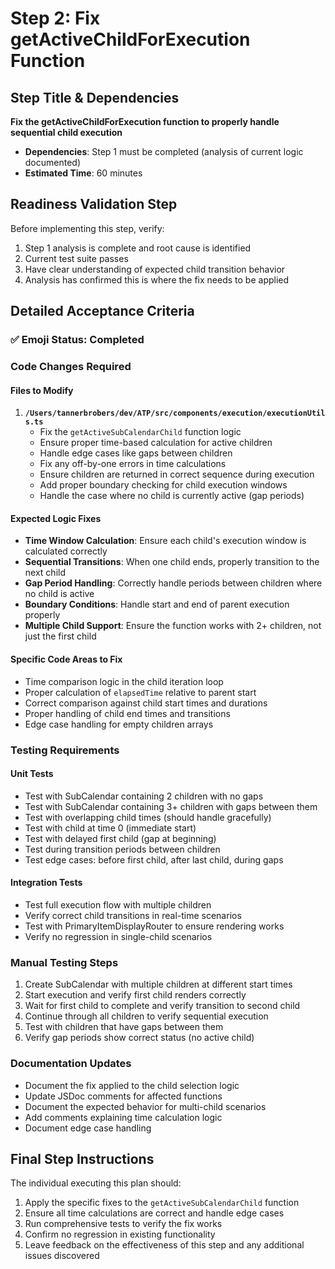 # Step 2: Fix getActiveChildForExecution Function

## Step Title & Dependencies
**Fix the getActiveChildForExecution function to properly handle sequential child execution**
- **Dependencies**: Step 1 must be completed (analysis of current logic documented)
- **Estimated Time**: 60 minutes

## Readiness Validation Step
Before implementing this step, verify:
1. Step 1 analysis is complete and root cause is identified
2. Current test suite passes
3. Have clear understanding of expected child transition behavior
4. Analysis has confirmed this is where the fix needs to be applied

## Detailed Acceptance Criteria

### ✅ Emoji Status: Completed

### Code Changes Required
#### Files to Modify
1. **`/Users/tannerbrobers/dev/ATP/src/components/execution/executionUtils.ts`**
   - Fix the `getActiveSubCalendarChild` function logic
   - Ensure proper time-based calculation for active children
   - Handle edge cases like gaps between children
   - Fix any off-by-one errors in time calculations
   - Ensure children are returned in correct sequence during execution
   - Add proper boundary checking for child execution windows
   - Handle the case where no child is currently active (gap periods)

#### Expected Logic Fixes
- **Time Window Calculation**: Ensure each child's execution window is calculated correctly
- **Sequential Transitions**: When one child ends, properly transition to the next child
- **Gap Period Handling**: Correctly handle periods between children where no child is active
- **Boundary Conditions**: Handle start and end of parent execution properly
- **Multiple Child Support**: Ensure the function works with 2+ children, not just the first child

#### Specific Code Areas to Fix
- Time comparison logic in the child iteration loop
- Proper calculation of `elapsedTime` relative to parent start
- Correct comparison against child start times and durations
- Proper handling of child end times and transitions
- Edge case handling for empty children arrays

### Testing Requirements
#### Unit Tests
- Test with SubCalendar containing 2 children with no gaps
- Test with SubCalendar containing 3+ children with gaps between them
- Test with overlapping child times (should handle gracefully)
- Test with child at time 0 (immediate start)
- Test with delayed first child (gap at beginning)
- Test during transition periods between children
- Test edge cases: before first child, after last child, during gaps

#### Integration Tests
- Test full execution flow with multiple children
- Verify correct child transitions in real-time scenarios
- Test with PrimaryItemDisplayRouter to ensure rendering works
- Verify no regression in single-child scenarios

### Manual Testing Steps
1. Create SubCalendar with multiple children at different start times
2. Start execution and verify first child renders correctly
3. Wait for first child to complete and verify transition to second child
4. Continue through all children to verify sequential execution
5. Test with children that have gaps between them
6. Verify gap periods show correct status (no active child)

### Documentation Updates
- Document the fix applied to the child selection logic
- Update JSDoc comments for affected functions
- Document the expected behavior for multi-child scenarios
- Add comments explaining time calculation logic
- Document edge case handling

## Final Step Instructions
The individual executing this plan should:
1. Apply the specific fixes to the `getActiveSubCalendarChild` function
2. Ensure all time calculations are correct and handle edge cases
3. Run comprehensive tests to verify the fix works
4. Confirm no regression in existing functionality
5. Leave feedback on the effectiveness of this step and any additional issues discovered

